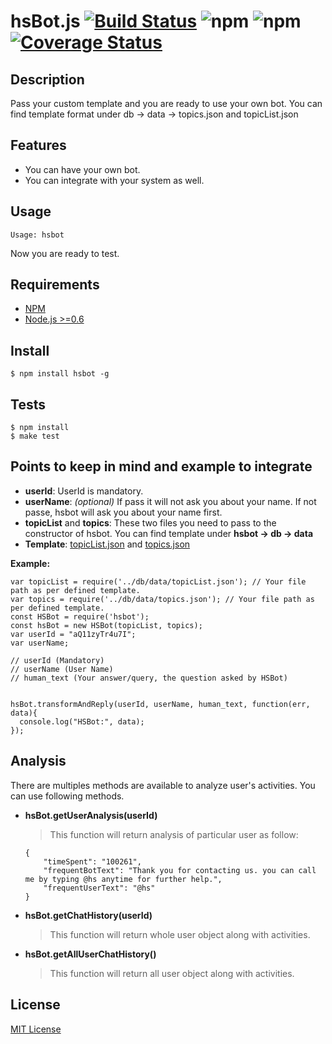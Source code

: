 # hsBot.js		[![Build Status](https://travis-ci.org/hrdk108/hsbot.svg)](https://travis-ci.org/hrdk108/hsbot)	![npm](https://img.shields.io/npm/dt/hsbot.svg?style=plastic)	![npm](https://img.shields.io/npm/v/hsbot.svg?style=plastic)	[![Coverage Status](https://coveralls.io/repos/github/hrdk108/hsbot/badge.svg)](https://coveralls.io/github/hrdk108/hsbot)

## Description
	
Pass your custom template and you are ready to use your own bot.
You can find template format under db -> data -> topics.json and topicList.json

## Features

- You can have your own bot.
- You can integrate with your system as well.

## Usage

```
Usage: hsbot
```
Now you are ready to test.

## Requirements

- [NPM](http://npmjs.org/)
- [Node.js >=0.6](http://nodejs.org/)

## Install

```
$ npm install hsbot -g
```

## Tests

```
$ npm install
$ make test
```

## Points to keep in mind and example to integrate

* __userId__: UserId is mandatory.
* __userName__: *(optional)* If pass it will not ask you about your name. If not passe, hsbot will ask you about your name first.
* __topicList__ and __topics__: These two files you need to pass to the constructor of hsbot. You can find template under __hsbot -> db -> data__
* __Template__: [topicList.json](https://github.com/hrdk108/hsbot/blob/master/db/data/topicList.json) and [topics.json](https://github.com/hrdk108/hsbot/blob/master/db/data/topics.json)

__Example:__

```
var topicList = require('../db/data/topicList.json'); // Your file path as per defined template.
var topics = require('../db/data/topics.json'); // Your file path as per defined template.
const HSBot = require('hsbot');
const hsBot = new HSBot(topicList, topics);
var userId = "aQ11zyTr4u7I";
var userName;
 
// userId (Mandatory)
// userName (User Name)
// human_text (Your answer/query, the question asked by HSBot)


hsBot.transformAndReply(userId, userName, human_text, function(err, data){
  console.log("HSBot:", data);
});

```

## Analysis

There are multiples methods are available to analyze user's activities.
You can use following methods.

* __hsBot.getUserAnalysis(userId)__
	> This function will return analysis of particular user as follow:
	```
	{
		"timeSpent": "100261",
		"frequentBotText": "Thank you for contacting us. you can call me by typing @hs anytime for further help.",
		"frequentUserText": "@hs"
	}
	```

* __hsBot.getChatHistory(userId)__
	> This function will return whole user object along with activities.

* __hsBot.getAllUserChatHistory()__
	> This function will return all user object along with activities.


## License

[MIT License](https://github.com/hrdk108/hsbot/blob/master/LICENSE)
